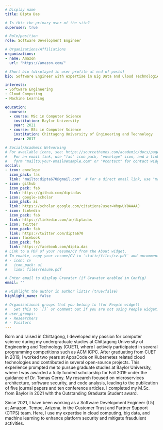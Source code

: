 ```yaml
---
# Display name
title: Dipta Das

# Is this the primary user of the site?
superuser: true

# Role/position
role: Software Development Engineer

# Organizations/Affiliations
organizations:
- name: Amazon
  url: "https://amazon.com/"

# Short bio (displayed in user profile at end of posts)
bio: Software Engineer with expertise in Big Data and Cloud Technologies.

interests:
- Software Engineering
- Cloud Computing
- Machine Learning

education:
  courses:
  - course: MSc in Computer Science
    institution: Baylor University
    year: 2021
  - course: BSc in Computer Science
    institution: Chittagong University of Engineering and Technology
    year: 2017

# Social/Academic Networking
# For available icons, see: https://sourcethemes.com/academic/docs/page-builder/#icons
#   For an email link, use "fas" icon pack, "envelope" icon, and a link in the
#   form "mailto:your-email@example.com" or "#contact" for contact widget.
social:
- icon: envelope
  icon_pack: fas
  link: "mailto:dipta670@gmail.com"  # For a direct email link, use "mailto:test@example.org".
- icon: github
  icon_pack: fab
  link: https://github.com/diptadas
- icon: google-scholar
  icon_pack: ai
  link: https://scholar.google.com/citations?user=WhgwUY8AAAAJ
- icon: linkedin
  icon_pack: fab
  link: https://linkedin.com/in/diptadas
- icon: twitter
  icon_pack: fab
  link: https://twitter.com/dipta670
- icon: facebook
  icon_pack: fab
  link: https://facebook.com/dipta.das
# Link to a PDF of your resume/CV from the About widget.
# To enable, copy your resume/CV to `static/files/cv.pdf` and uncomment the lines below.
# - icon: cv
#   icon_pack: ai
#   link: files/resume.pdf

# Enter email to display Gravatar (if Gravatar enabled in Config)
email: ""

# Highlight the author in author lists? (true/false)
highlight_name: false

# Organizational groups that you belong to (for People widget)
#   Set this to `[]` or comment out if you are not using People widget.
# user_groups:
# - Researchers
# - Visitors
---
```


Born and raised in Chittagong, I developed my passion for computer science during my undergraduate studies at Chittagong University of Engineering and Technology (CUET), where I actively participated in several programming competitions such as ACM ICPC. After graduating from CUET in 2019, I worked two years at AppsCode on Kubernetes related cloud technologies and contributed in several open-source projects. This experience prompted me to pursue graduate studies at Baylor University, where I was awarded a fully funded scholarship for Fall 2019 under the guidance of Dr. Tomas Cerny. My research focused on microservices architecture, software security, and code analysis, leading to the publication of five journal papers and ten conference articles. I completed my M.Sc. from Baylor in 2021 with the Outstanding Graduate Student award.

Since 2021, I have been working as a Software Development Engineer (L5) at Amazon, Tempe, Arizona, in the Customer Trust and Partner Support (CTPS) team. Here, I use my expertise in cloud computing, big data, and machine learning to enhance platform security and mitigate fraudulent activities.

